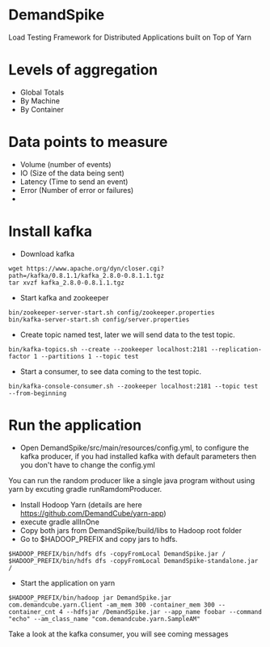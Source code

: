 DemandSpike
===========

Load Testing Framework for Distributed Applications built on Top of Yarn

# Levels of aggregation
- Global Totals
- By Machine
- By Container

# Data points to measure

- Volume (number of events)
- IO (Size of the data being sent)
- Latency (Time to send an event)
- Error (Number of error or failures)
- 
 
# Install kafka 
- Download kafka
```
wget https://www.apache.org/dyn/closer.cgi?path=/kafka/0.8.1.1/kafka_2.8.0-0.8.1.1.tgz
tar xvzf kafka_2.8.0-0.8.1.1.tgz
```
- Start kafka and zookeeper
```
bin/zookeeper-server-start.sh config/zookeeper.properties
bin/kafka-server-start.sh config/server.properties
```
- Create topic named test, later we will send data to the test topic.
```
bin/kafka-topics.sh --create --zookeeper localhost:2181 --replication-factor 1 --partitions 1 --topic test
```
- Start a consumer, to see data coming to the test topic.
```
bin/kafka-console-consumer.sh --zookeeper localhost:2181 --topic test --from-beginning
```

# Run the application

- Open DemandSpike/src/main/resources/config.yml, to configure the kafka producer, if you had installed kafka with default parameters then you don't have to change the config.yml

You can run the random producer like a single java program without using yarn by excuting gradle runRamdomProducer.

- Install Hodoop Yarn (details are here https://github.com/DemandCube/yarn-app)
- execute gradle allInOne
- Copy both jars from DemandSpike/build/libs to Hadoop root folder
- Go to $HADOOP_PREFIX and copy jars to hdfs.
```
$HADOOP_PREFIX/bin/hdfs dfs -copyFromLocal DemandSpike.jar /
$HADOOP_PREFIX/bin/hdfs dfs -copyFromLocal DemandSpike-standalone.jar /
```
- Start the application on yarn 
```
$HADOOP_PREFIX/bin/hadoop jar DemandSpike.jar com.demandcube.yarn.Client -am_mem 300 -container_mem 300 --container_cnt 4 --hdfsjar /DemandSpike.jar --app_name foobar --command "echo" --am_class_name "com.demandcube.yarn.SampleAM"
```
Take a look at the kafka consumer, you will see coming messages


